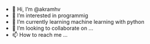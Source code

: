 - 👋 Hi, I’m @akramhv
- 👀 I’m interested in programmig
- 🌱 I’m currently learning machine learning with python
- 💞️ I’m looking to collaborate on ...
- 📫 How to reach me ...

<!---
akramhv/akramhv is a ✨ special ✨ repository because its `README.md` (this file) appears on your GitHub profile.
You can click the Preview link to take a look at your changes.
--->
